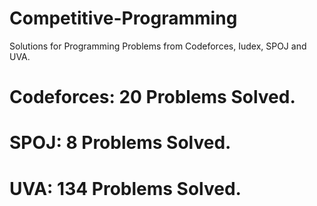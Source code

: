 # Competitive-Programming
Solutions for Programming Problems from Codeforces, Iudex, SPOJ and UVA.

# Codeforces: 20 Problems Solved.
# SPOJ: 8 Problems Solved.
# UVA: 134 Problems Solved.
